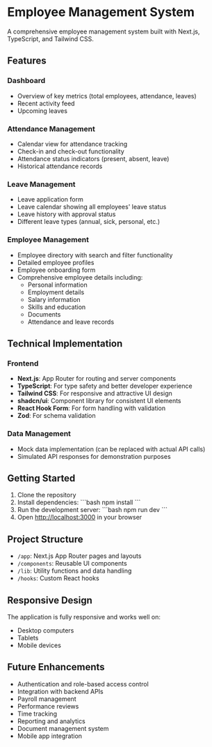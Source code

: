 # Employee Management System

A comprehensive employee management system built with Next.js, TypeScript, and Tailwind CSS.

## Features

### Dashboard
- Overview of key metrics (total employees, attendance, leaves)
- Recent activity feed
- Upcoming leaves

### Attendance Management
- Calendar view for attendance tracking
- Check-in and check-out functionality
- Attendance status indicators (present, absent, leave)
- Historical attendance records

### Leave Management
- Leave application form
- Leave calendar showing all employees' leave status
- Leave history with approval status
- Different leave types (annual, sick, personal, etc.)

### Employee Management
- Employee directory with search and filter functionality
- Detailed employee profiles
- Employee onboarding form
- Comprehensive employee details including:
  - Personal information
  - Employment details
  - Salary information
  - Skills and education
  - Documents
  - Attendance and leave records

## Technical Implementation

### Frontend
- **Next.js**: App Router for routing and server components
- **TypeScript**: For type safety and better developer experience
- **Tailwind CSS**: For responsive and attractive UI design
- **shadcn/ui**: Component library for consistent UI elements
- **React Hook Form**: For form handling with validation
- **Zod**: For schema validation

### Data Management
- Mock data implementation (can be replaced with actual API calls)
- Simulated API responses for demonstration purposes

## Getting Started

1. Clone the repository
2. Install dependencies:
   \`\`\`bash
   npm install
   \`\`\`
3. Run the development server:
   \`\`\`bash
   npm run dev
   \`\`\`
4. Open [http://localhost:3000](http://localhost:3000) in your browser

## Project Structure

- `/app`: Next.js App Router pages and layouts
- `/components`: Reusable UI components
- `/lib`: Utility functions and data handling
- `/hooks`: Custom React hooks

## Responsive Design

The application is fully responsive and works well on:
- Desktop computers
- Tablets
- Mobile devices

## Future Enhancements

- Authentication and role-based access control
- Integration with backend APIs
- Payroll management
- Performance reviews
- Time tracking
- Reporting and analytics
- Document management system
- Mobile app integration
